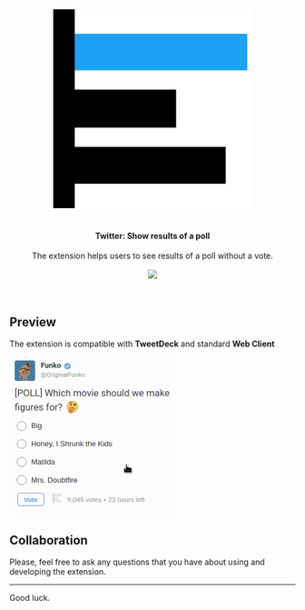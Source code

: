<div align="center">
	<img width="350" height="350" src=".media/logo.png" alt="Github Service Status">
	<br>
	<br>
	<h4> Twitter: Show results of a poll</h4>
	<p>
    The extension helps users to see results of a poll without a vote.
	</p>
	 <a href="https://addons.mozilla.org/en-US/firefox/addon/twitter-poll-results/">
      <img align="center" src="https://addons.cdn.mozilla.net/static/img/addons-buttons/AMO-button_1.png" />
   </a>
   <br />
	
</div>
<br />
<br />

## Preview
The extension is compatible with **TweetDeck** and standard **Web Client**  

![](.media/preview_1.gif)

## Collaboration

Please, feel free to ask any questions that you have about using and developing the extension.

---
Good luck.
